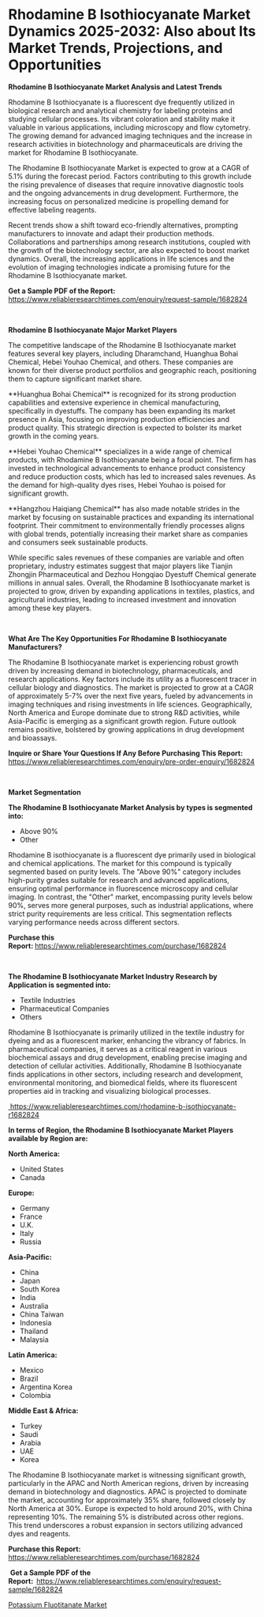 <p><h1>Rhodamine B Isothiocyanate Market Dynamics 2025-2032: Also about Its Market Trends, Projections, and Opportunities</h1></p><p><strong>Rhodamine B Isothiocyanate Market Analysis and Latest Trends</strong></p>
<p><p>Rhodamine B Isothiocyanate is a fluorescent dye frequently utilized in biological research and analytical chemistry for labeling proteins and studying cellular processes. Its vibrant coloration and stability make it valuable in various applications, including microscopy and flow cytometry. The growing demand for advanced imaging techniques and the increase in research activities in biotechnology and pharmaceuticals are driving the market for Rhodamine B Isothiocyanate.</p><p>The Rhodamine B Isothiocyanate Market is expected to grow at a CAGR of 5.1% during the forecast period. Factors contributing to this growth include the rising prevalence of diseases that require innovative diagnostic tools and the ongoing advancements in drug development. Furthermore, the increasing focus on personalized medicine is propelling demand for effective labeling reagents. </p><p>Recent trends show a shift toward eco-friendly alternatives, prompting manufacturers to innovate and adapt their production methods. Collaborations and partnerships among research institutions, coupled with the growth of the biotechnology sector, are also expected to boost market dynamics. Overall, the increasing applications in life sciences and the evolution of imaging technologies indicate a promising future for the Rhodamine B Isothiocyanate market.</p></p>
<p><strong>Get a Sample PDF of the Report:&nbsp;</strong> <a href="https://www.reliableresearchtimes.com/enquiry/request-sample/1682824?utm_campaign=2009&utm_medium=2&utm_source=Github&utm_content=ia&utm_term=01042025&utm_id=rhodamine-b-isothiocyanate">https://www.reliableresearchtimes.com/enquiry/request-sample/1682824</a></p>
<p>&nbsp;</p>
<p><strong>Rhodamine B Isothiocyanate Major Market Players</strong></p>
<p><p>The competitive landscape of the Rhodamine B Isothiocyanate market features several key players, including Dharamchand, Huanghua Bohai Chemical, Hebei Youhao Chemical, and others. These companies are known for their diverse product portfolios and geographic reach, positioning them to capture significant market share.</p><p>**Huanghua Bohai Chemical** is recognized for its strong production capabilities and extensive experience in chemical manufacturing, specifically in dyestuffs. The company has been expanding its market presence in Asia, focusing on improving production efficiencies and product quality. This strategic direction is expected to bolster its market growth in the coming years.</p><p>**Hebei Youhao Chemical** specializes in a wide range of chemical products, with Rhodamine B Isothiocyanate being a focal point. The firm has invested in technological advancements to enhance product consistency and reduce production costs, which has led to increased sales revenues. As the demand for high-quality dyes rises, Hebei Youhao is poised for significant growth.</p><p>**Hangzhou Haiqiang Chemical** has also made notable strides in the market by focusing on sustainable practices and expanding its international footprint. Their commitment to environmentally friendly processes aligns with global trends, potentially increasing their market share as companies and consumers seek sustainable products.</p><p>While specific sales revenues of these companies are variable and often proprietary, industry estimates suggest that major players like Tianjin Zhongjin Pharmaceutical and Dezhou Hongqiao Dyestuff Chemical generate millions in annual sales. Overall, the Rhodamine B Isothiocyanate market is projected to grow, driven by expanding applications in textiles, plastics, and agricultural industries, leading to increased investment and innovation among these key players.</p></p>
<p>&nbsp;</p>
<p><strong>What Are The Key Opportunities For Rhodamine B Isothiocyanate Manufacturers?</strong></p>
<p><p>The Rhodamine B Isothiocyanate market is experiencing robust growth driven by increasing demand in biotechnology, pharmaceuticals, and research applications. Key factors include its utility as a fluorescent tracer in cellular biology and diagnostics. The market is projected to grow at a CAGR of approximately 5-7% over the next five years, fueled by advancements in imaging techniques and rising investments in life sciences. Geographically, North America and Europe dominate due to strong R&D activities, while Asia-Pacific is emerging as a significant growth region. Future outlook remains positive, bolstered by growing applications in drug development and bioassays.</p></p>
<p><strong>Inquire or Share Your Questions If Any Before Purchasing This Report:</strong> <a href="https://www.reliableresearchtimes.com/enquiry/pre-order-enquiry/1682824?utm_campaign=2009&utm_medium=2&utm_source=Github&utm_content=ia&utm_term=01042025&utm_id=rhodamine-b-isothiocyanate">https://www.reliableresearchtimes.com/enquiry/pre-order-enquiry/1682824</a></p>
<p>&nbsp;</p>
<p><strong>Market Segmentation</strong></p>
<p><strong>The Rhodamine B Isothiocyanate Market Analysis by types is segmented into:</strong></p>
<p><ul><li>Above 90%</li><li>Other</li></ul></p>
<p><p>Rhodamine B isothiocyanate is a fluorescent dye primarily used in biological and chemical applications. The market for this compound is typically segmented based on purity levels. The "Above 90%" category includes high-purity grades suitable for research and advanced applications, ensuring optimal performance in fluorescence microscopy and cellular imaging. In contrast, the "Other" market, encompassing purity levels below 90%, serves more general purposes, such as industrial applications, where strict purity requirements are less critical. This segmentation reflects varying performance needs across different sectors.</p></p>
<p><strong>Purchase this Report:&nbsp;</strong><a href="https://www.reliableresearchtimes.com/purchase/1682824?utm_campaign=2009&utm_medium=2&utm_source=Github&utm_content=ia&utm_term=01042025&utm_id=rhodamine-b-isothiocyanate">https://www.reliableresearchtimes.com/purchase/1682824</a></p>
<p>&nbsp;</p>
<p><strong>The Rhodamine B Isothiocyanate Market Industry Research by Application is segmented into:</strong></p>
<p><ul><li>Textile Industries</li><li>Pharmaceutical Companies</li><li>Others</li></ul></p>
<p><p>Rhodamine B Isothiocyanate is primarily utilized in the textile industry for dyeing and as a fluorescent marker, enhancing the vibrancy of fabrics. In pharmaceutical companies, it serves as a critical reagent in various biochemical assays and drug development, enabling precise imaging and detection of cellular activities. Additionally, Rhodamine B Isothiocyanate finds applications in other sectors, including research and development, environmental monitoring, and biomedical fields, where its fluorescent properties aid in tracking and visualizing biological processes.</p></p>
<p><a href="https://www.reliableresearchtimes.com/rhodamine-b-isothiocyanate-r1682824?utm_campaign=2009&utm_medium=2&utm_source=Github&utm_content=ia&utm_term=01042025&utm_id=rhodamine-b-isothiocyanate">&nbsp;https://www.reliableresearchtimes.com/rhodamine-b-isothiocyanate-r1682824</a></p>
<p><strong>In terms of Region, the Rhodamine B Isothiocyanate Market Players available by Region are:</strong></p>
<p>
    <p> <strong> North America: </strong>
        <ul>
            <li>United States</li>
            <li>Canada</li>
        </ul>
        </p> 
    <p> <strong> Europe: </strong>
        <ul>
            <li>Germany</li>
            <li>France</li>
            <li>U.K.</li>
            <li>Italy</li>
            <li>Russia</li>
        </ul>
        </p> 
    <p> <strong> Asia-Pacific: </strong>
        <ul>
            <li>China</li>
            <li>Japan</li>
            <li>South Korea</li>
            <li>India</li>
            <li>Australia</li>
            <li>China Taiwan</li>
            <li>Indonesia</li>
            <li>Thailand</li>
            <li>Malaysia</li>
        </ul>
        </p> 
    <p> <strong> Latin America: </strong>
        <ul>
            <li>Mexico</li>
            <li>Brazil</li>
            <li>Argentina Korea</li>
            <li>Colombia</li>
        </ul>
        </p> 
    <p> <strong> Middle East & Africa: </strong>
        <ul>
            <li>Turkey</li>
            <li>Saudi</li>
            <li>Arabia</li>
            <li>UAE</li>
            <li>Korea</li>
        </ul>
    </p>
    </p>
<p><p>The Rhodamine B Isothiocyanate market is witnessing significant growth, particularly in the APAC and North American regions, driven by increasing demand in biotechnology and diagnostics. APAC is projected to dominate the market, accounting for approximately 35% share, followed closely by North America at 30%. Europe is expected to hold around 20%, with China representing 10%. The remaining 5% is distributed across other regions. This trend underscores a robust expansion in sectors utilizing advanced dyes and reagents.</p></p>
<p><strong>Purchase this Report: </strong><a href="https://www.reliableresearchtimes.com/purchase/1682824?utm_campaign=2009&utm_medium=2&utm_source=Github&utm_content=ia&utm_term=01042025&utm_id=rhodamine-b-isothiocyanate">https://www.reliableresearchtimes.com/purchase/1682824</a></p>
<p>&nbsp;<strong>Get a Sample PDF of the Report:&nbsp;&nbsp;</strong><a href="https://www.reliableresearchtimes.com/enquiry/request-sample/1682824?utm_campaign=2009&utm_medium=2&utm_source=Github&utm_content=ia&utm_term=01042025&utm_id=rhodamine-b-isothiocyanate">https://www.reliableresearchtimes.com/enquiry/request-sample/1682824</a></p>
<p><strong></strong></p>
<p><p><a href="https://github.com/hgf64gh/Market-Research-Report-List-2/blob/main/potassium-fluotitanate-market.md?utm_campaign=2009&utm_medium=2&utm_source=Github&utm_content=ia&utm_term=01042025&utm_id=rhodamine-b-isothiocyanate">Potassium Fluotitanate Market</a></p></p>